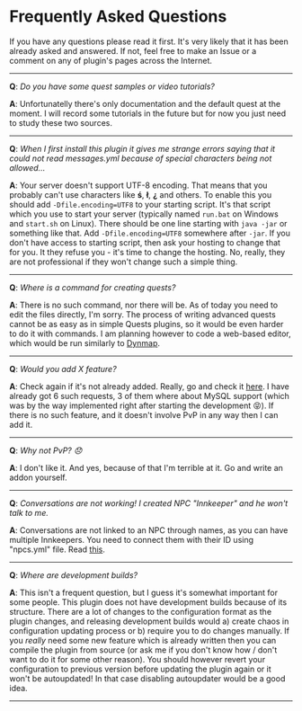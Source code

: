 # Frequently Asked Questions

If you have any questions please read it first. It's very likely that it has been already asked and answered. If not, feel free to make an Issue or a comment on any of plugin's pages across the Internet.

***

**Q**: _Do you have some quest samples or video tutorials?_

**A**: Unfortunatelly there's only documentation and the default quest at the moment. I will record some tutorials in the future but for now you just need to study these two sources.


***

**Q**: _When I first install this plugin it gives me strange errors saying that it could not read messages.yml because of special characters being not allowed..._

**A**: Your server doesn't support UTF-8 encoding. That means that you probably can't use characters like **ś**, **ł**, **¿** and others. To enable this you should add `-Dfile.encoding=UTF8` to your starting script. It's that script which you use to start your server (typically named `run.bat` on Windows and `start.sh` on Linux). There should be one line starting with `java -jar` or something like that. Add `-Dfile.encoding=UTF8` somewhere after `-jar`. If you don't have access to starting script, then ask your hosting to change that for you. It they refuse you - it's time to change the hosting. No, really, they are not professional if they won't change such a simple thing.

***

**Q**: _Where is a command for creating quests?_

**A**: There is no such command, nor there will be. As of today you need to edit the files directly, I'm sorry. The process of writing advanced quests cannot be as easy as in simple Quests plugins, so it would be even harder to do it with commands. I am planning however to code a web-based editor, which would be run similarly to [Dynmap](http://dev.bukkit.org/bukkit-plugins/dynmap/).

***

**Q**: _Would you add X feature?_

**A**: Check again if it's not already added. Really, go and check it [here](https://github.com/Co0sh/BetonQuest/wiki#features). I have already got 6 such requests, 3 of them where about MySQL support (which was by the way implemented right after starting the development :stuck_out_tongue_closed_eyes:). If there is no such feature, and it doesn't involve PvP in any way then I can add it.

***

**Q**: _Why not PvP? :disappointed:_

**A**: I don't like it. And yes, because of that I'm terrible at it. Go and write an addon yourself.

***

**Q**: _Conversations are not working! I created NPC "Innkeeper" and he won't talk to me._

**A**: Conversations are not linked to an NPC through names, as you can have multiple Innkeepers. You need to connect them with their ID using "npcs.yml" file. Read [this](https://github.com/Co0sh/BetonQuest/wiki/Other-important-stuff#npcs).

***

**Q**: _Where are development builds?_

**A**: This isn't a frequent question, but I guess it's somewhat important for some people. This plugin does not have development builds because of its structure. There are a lot of changes to the configuration format as the plugin changes, and releasing development builds would a) create chaos in configuration updating process or b) require you to do changes manually. If you _really_ need some new feature which is already written then you can compile the plugin from source (or ask me if you don't know how / don't want to do it for some other reason). You should however revert your configuration to previous version before updating the plugin again or it won't be autoupdated! In that case disabling autoupdater would be a good idea.

***
